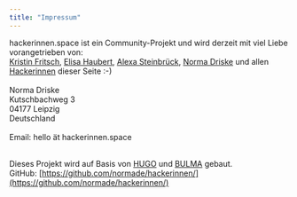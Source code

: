 ```yaml
---
title: "Impressum"
---
```


hackerinnen.space ist ein Community-Projekt und wird derzeit mit viel Liebe vorangetrieben von:\
[Kristin Fritsch](/spaces/leipzig/kristin-fritsch/), [Elisa Haubert](/spaces/leipzig/elisa-haubert/), [Alexa Steinbrück](/spaces/leipzig/alexa-steinbruck/), [Norma Driske](/spaces/leipzig/norma-driske/) und allen [Hackerinnen](/tags/hackerinnen) dieser Seite :-)<br><br>
Norma Driske\
Kutschbachweg 3\
04177 Leipzig\
Deutschland<br><br>
Email: hello ät hackerinnen.space<br><br>

Dieses Projekt wird auf Basis von [HUGO](https://gohugo.io/) und [BULMA](https://bulma.io/) gebaut.\
GitHub: [https://github.com/normade/hackerinnen/](https://github.com/normade/hackerinnen/)
